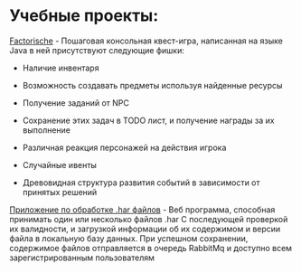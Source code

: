 # Учебные проекты:
[Factorische](https://github.com/WillWunderhorn/Factorische) - Пошаговая консольная квест-игра, написанная на языке Java в ней присутствуют следующие фишки:

+ Наличие инвентаря

+ Возможность создавать предметы используя найденные ресурсы

+ Получение заданий от NPC

+ Сохранение этих задач в TODO лист, и получение награды за их выполнение
  
+ Различная реакция персонажей на действия игрока

+ Случайные ивенты

+ Древовидная структура развития событий в зависимости от принятых решений

[Приложение по обработке .har файлов](https://github.com/WillWunderhorn/HAR) - Веб программа, способная принимать один или несколько файлов  .har 
С последующей проверкой их валидности, и загрузкой информации об их содержимом и версии файла в локальную базу данных. При успешном сохранении, содержимое файлов отправляется в очередь RabbitMq и доступно всем зарегистрированным пользователям
